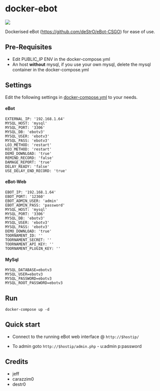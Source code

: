 docker-ebot
================

[![](https://images.microbadger.com/badges/image/hsfactory/ebotweb.svg)](https://microbadger.com/images/hsfactory/ebotweb "Get your own image badge on microbadger.com")

Dockerised eBot (https://github.com/deStrO/eBot-CSGO) for ease of use. 

Pre-Requisites
--------------
* Edit PUBLIC_IP ENV in the docker-compose.yml
* An host **without** mysql, if you use your own mysql, delete the mysql container in the docker-compose.yml

Settings
---------
Edit the following settings in [docker-compose.yml](docker-compose.yml) to your needs.
#### eBot
````
EXTERNAL_IP: '192.168.1.64'
MYSQL_HOST: 'mysql'
MYSQL_PORT: '3306'
MYSQL_DB: 'ebotv3'
MYSQL_USER: 'ebotv3'
MYSQL_PASS: 'ebotv3'
LO3_METHOD: 'restart'
KO3_METHOD: 'restart'
DEMO_DOWNLOAD: 'true'
REMIND_RECORD: 'false'
DAMAGE_REPORT: 'true'
DELAY_READY: 'false'
USE_DELAY_END_RECORD: 'true'
````

#### eBot-Web
````
EBOT_IP: '192.168.1.64'
EBOT_PORT: '12360'
EBOT_ADMIN_USER: 'admin'
EBOT_ADMIN_PASS: 'password'
MYSQL_HOST: 'mysql'
MYSQL_PORT: '3306'
MYSQL_DB: 'ebotv3'
MYSQL_USER: 'ebotv3'
MYSQL_PASS: 'ebotv3'
DEMO_DOWNLOAD: 'true'
TOORNAMENT_ID: ''
TOORNAMENT_SECRET: ''
TOORNAMENT_API_KEY: ''
TOORNAMENT_PLUGIN_KEY: ''
````

#### MySql
````
MYSQL_DATABASE=ebotv3
MYSQL_USER=ebotv3
MYSQL_PASSWORD=ebotv3
MYSQL_ROOT_PASSWORD=ebotv3
````

Run
---

`docker-compose up -d`

Quick start
-----------
* Connect to the running eBot web interface @ `http://$hostip/`

* To admin goto `http://$hostip/admin.php` - u:admin p:password


Credits
-------
* jeff
* carazzim0
* destr0

